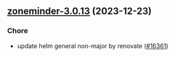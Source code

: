 

## [zoneminder-3.0.13](https://github.com/truecharts/charts/compare/zoneminder-3.0.12...zoneminder-3.0.13) (2023-12-23)

### Chore

- update helm general non-major by renovate ([#16361](https://github.com/truecharts/charts/issues/16361))
  
  